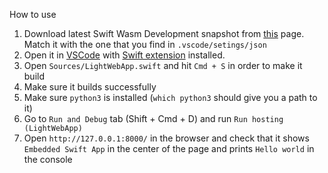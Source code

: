 How to use

1. Download latest Swift Wasm Development snapshot from [this](https://github.com/swiftwasm/swift/tags) page. Match it with the one that you find in `.vscode/setings/json`
2. Open it in [VSCode](https://code.visualstudio.com) with [Swift extension](https://marketplace.visualstudio.com/items?itemName=sswg.swift-lang) installed.
3. Open `Sources/LightWebApp.swift` and hit `Cmd + S` in order to make it build
4. Make sure it builds successfully
5. Make sure `python3` is installed (`which python3` should give you a path to it)
5. Go to `Run and Debug` tab (Shift + Cmd + D) and run `Run hosting (LightWebApp)`
6. Open `http://127.0.0.1:8000/` in the browser and check that it shows `Embedded Swift App` in the center of the page and prints `Hello world` in the console

